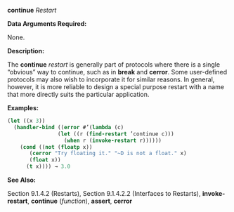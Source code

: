 **continue** *Restart* 



**Data Arguments Required:** 



None. 



**Description:** 



The **continue** *restart* is generally part of protocols where there is a single “obvious” way to continue, such as in **break** and **cerror**. Some user-defined protocols may also wish to incorporate it for similar reasons. In general, however, it is more reliable to design a special purpose restart with a name that more directly suits the particular application. 



**Examples:**
```lisp
(let ((x 3)) 
  (handler-bind ((error #’(lambda (c) 
			    (let ((r (find-restart ’continue c))) 
			      (when r (invoke-restart r)))))) 
    (cond ((not (floatp x)) 
	   (cerror "Try floating it." "~D is not a float." x) 
	   (float x)) 
	  (t x)))) → 3.0 
```
**See Also:** 



Section 9.1.4.2 (Restarts), Section 9.1.4.2.2 (Interfaces to Restarts), **invoke-restart**, **continue** (*function*), **assert**, **cerror** 



